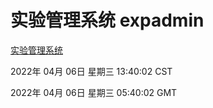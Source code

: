 # 实验管理系统 expadmin
[实验管理系统](http://59.174.25.134:56808/expadmin-782313d2-e1b1-4ea7-932e-3a55e6a1a4d0/)

2022年 04月 06日 星期三 13:40:02 CST

2022年 04月 06日 星期三 05:40:02 GMT
